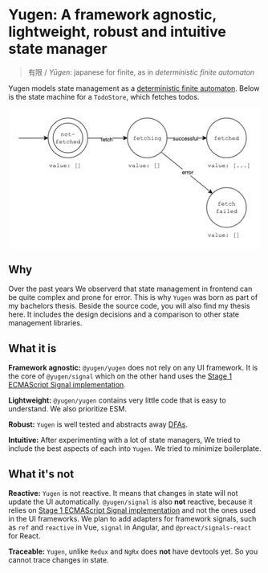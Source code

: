 # Yugen: A framework agnostic, lightweight, robust and intuitive state manager

> 有限 / _Yūgen_: japanese for finite, as in _deterministic finite automaton_

Yugen models state management as a [deterministic finite automaton](https://en.wikipedia.org/wiki/Deterministic_finite_automaton). Below is the state machine for a `TodoStore`, which fetches todos.

![](assets/example-fetch-machine.png)

## Why

Over the past years We observerd that state management in frontend can be quite complex and prone for error. This is why `Yugen` was born as part of my bachelors thesis. Beside the source code, you will also find my thesis here. It includes the design decisions and a comparison to other state management libraries.

## What it is

**Framework agnostic:** `@yugen/yugen` does not rely on any UI framework. It is the core of `@yugen/signal` which on the other hand uses the [Stage 1 ECMAScript Signal implementation](https://github.com/tc39/proposal-signals).

**Lightweight:** `@yugen/yugen` contains very little code that is easy to understand. We also prioritize ESM.

**Robust:** `Yugen` is well tested and abstracts away [DFAs](https://en.wikipedia.org/wiki/Deterministic_finite_automaton).

**Intuitive:** After experimenting with a lot of state managers, We tried to include the best aspects of each into `Yugen`. We tried to minimize boilerplate.

## What it's not

**Reactive:** `Yugen` is not reactive. It means that changes in state will not update the UI automatically. `@yugen/signal` is also **not** reactive, because it relies on [Stage 1 ECMAScript Signal implementation](https://github.com/tc39/proposal-signals) and not the ones used in the UI frameworks. We plan to add adapters for framework signals, such as `ref` and `reactive` in Vue, `signal` in Angular, and `@preact/signals-react` for React.

**Traceable:** `Yugen`, unlike `Redux` and `NgRx` does **not** have devtools yet. So you cannot trace changes in state.
